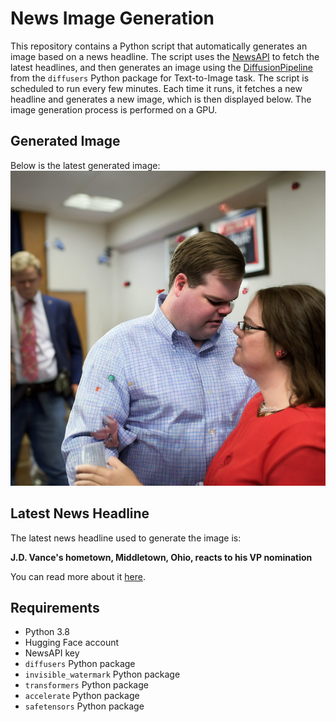 # News Image Generation
This repository contains a Python script that automatically generates an image based on a news headline. The script uses the [NewsAPI](https://newsapi.org/) to fetch the latest headlines, and then generates an image using the [DiffusionPipeline](https://github.com/huggingface/diffusers) from the `diffusers` Python package for Text-to-Image task.
The script is scheduled to run every few minutes. Each time it runs, it fetches a new headline and generates a new image, which is then displayed below. The image generation process is performed on a GPU.

## Generated Image
Below is the latest generated image:
![Generated Image](image.png)

## Latest News Headline
The latest news headline used to generate the image is:

**J.D. Vance's hometown, Middletown, Ohio, reacts to his VP nomination**

You can read more about it [here](https://news.google.com/rss/articles/CBMiS2h0dHBzOi8vd3d3Lm5wci5vcmcvMjAyNC8wNy8xOC9nLXMxLTExOTgxL2pkLXZhbmNlLW1pZGRsZXRvd24tb2hpby1yZWFjdGlvbtIBAA?oc=5).

## Requirements
- Python 3.8
- Hugging Face account
- NewsAPI key
- `diffusers` Python package
- `invisible_watermark` Python package
- `transformers` Python package
- `accelerate` Python package
- `safetensors` Python package

